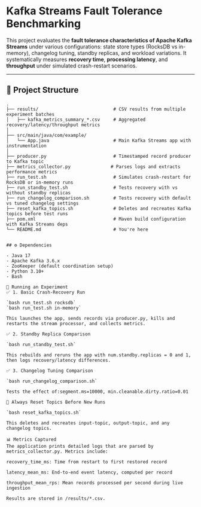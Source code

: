 # Kafka Streams Fault Tolerance Benchmarking

This project evaluates the **fault tolerance characteristics of Apache Kafka Streams** under various configurations: state store types (RocksDB vs in-memory), changelog tuning, standby replicas, and workload variations. It systematically measures **recovery time**, **processing latency**, and **throughput** under simulated crash-restart scenarios.

---

## 📁 Project Structure

```plaintext
.
├── results/                            # CSV results from multiple experiment batches
│   ├── kafka_metrics_summary_*.csv     # Aggregated recovery/latency/throughput metrics
│
├── src/main/java/com/example/
│   └── App.java                        # Main Kafka Streams app with instrumentation
│
├── producer.py                         # Timestamped record producer to Kafka topic
├── metrics_collector.py               # Parses logs and extracts performance metrics
├── run_test.sh                         # Simulates crash-restart for RocksDB or in-memory runs
├── run_standby_test.sh                 # Tests recovery with vs without standby replicas
├── run_changelog_comparison.sh         # Tests recovery with default vs tuned changelog settings
├── reset_kafka_topics.sh               # Deletes and recreates Kafka topics before test runs
├── pom.xml                             # Maven build configuration with Kafka Streams deps
└── README.md                           # You're here


## ⚙️ Dependencies

- Java 17
- Apache Kafka 3.6.x
- ZooKeeper (default coordination setup)
- Python 3.10+
- Bash

🧪 Running an Experiment
✅ 1. Basic Crash-Recovery Run

`bash run_test.sh rocksdb`
`bash run_test.sh in-memory`

This launches the app, sends records via producer.py, kills and restarts the stream processor, and collects metrics.

✅ 2. Standby Replica Comparison

`bash run_standby_test.sh`

This rebuilds and reruns the app with num.standby.replicas = 0 and 1, then logs recovery/latency differences.

✅ 3. Changelog Tuning Comparison

`bash run_changelog_comparison.sh`

Tests the effect of:segment.ms=10000, min.cleanable.dirty.ratio=0.01

🔁 Always Reset Topics Before New Runs

`bash reset_kafka_topics.sh`

This deletes and recreates input-topic, output-topic, and any changelog topics.

📊 Metrics Captured
The application prints detailed logs that are parsed by metrics_collector.py. Metrics include:

recovery_time_ms: Time from restart to first restored record

latency_mean_ms: End-to-end event latency, computed per record

throughput_mean_rps: Mean records processed per second during live ingestion

Results are stored in /results/*.csv.